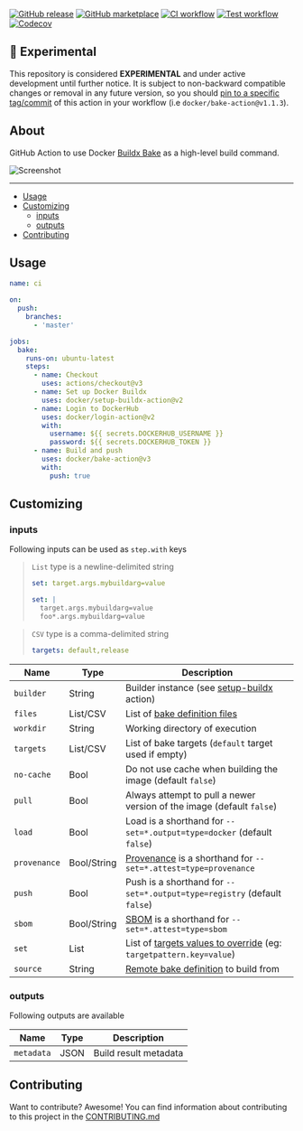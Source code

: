 [![GitHub release](https://img.shields.io/github/release/docker/bake-action.svg?style=flat-square)](https://github.com/docker/bake-action/releases/latest)
[![GitHub marketplace](https://img.shields.io/badge/marketplace-docker--buildx--bake-blue?logo=github&style=flat-square)](https://github.com/marketplace/actions/docker-buildx-bake)
[![CI workflow](https://img.shields.io/github/actions/workflow/status/docker/bake-action/ci.yml?branch=master&label=ci&logo=github&style=flat-square)](https://github.com/docker/bake-action/actions?workflow=ci)
[![Test workflow](https://img.shields.io/github/actions/workflow/status/docker/bake-action/test.yml?branch=master&label=test&logo=github&style=flat-square)](https://github.com/docker/bake-action/actions?workflow=test)
[![Codecov](https://img.shields.io/codecov/c/github/docker/bake-action?logo=codecov&style=flat-square)](https://codecov.io/gh/docker/bake-action)

## :test_tube: Experimental

This repository is considered **EXPERIMENTAL** and under active development
until further notice. It is subject to non-backward compatible changes or
removal in any future version, so you should [pin to a specific tag/commit](https://docs.github.com/en/actions/creating-actions/about-actions#using-tags-for-release-management)
of this action in your workflow (i.e `docker/bake-action@v1.1.3`).

## About

GitHub Action to use Docker [Buildx Bake](https://docs.docker.com/build/customize/bake/)
as a high-level build command.

![Screenshot](.github/bake-action.png)

___

* [Usage](#usage)
* [Customizing](#customizing)
  * [inputs](#inputs)
  * [outputs](#outputs)
* [Contributing](#contributing)

## Usage

```yaml
name: ci

on:
  push:
    branches:
      - 'master'

jobs:
  bake:
    runs-on: ubuntu-latest
    steps:
      - name: Checkout
        uses: actions/checkout@v3
      - name: Set up Docker Buildx
        uses: docker/setup-buildx-action@v2
      - name: Login to DockerHub
        uses: docker/login-action@v2
        with:
          username: ${{ secrets.DOCKERHUB_USERNAME }}
          password: ${{ secrets.DOCKERHUB_TOKEN }}
      - name: Build and push
        uses: docker/bake-action@v3
        with:
          push: true
```

## Customizing

### inputs

Following inputs can be used as `step.with` keys

> `List` type is a newline-delimited string
> ```yaml
> set: target.args.mybuildarg=value
> ```
> ```yaml
> set: |
>   target.args.mybuildarg=value
>   foo*.args.mybuildarg=value
> ```

> `CSV` type is a comma-delimited string
> ```yaml
> targets: default,release
> ```

| Name         | Type        | Description                                                                                                                                 |
|--------------|-------------|---------------------------------------------------------------------------------------------------------------------------------------------|
| `builder`    | String      | Builder instance (see [setup-buildx](https://github.com/docker/setup-buildx-action) action)                                                 |
| `files`      | List/CSV    | List of [bake definition files](https://docs.docker.com/build/customize/bake/file-definition/)                                              |
| `workdir`    | String      | Working directory of execution                                                                                                              |
| `targets`    | List/CSV    | List of bake targets (`default` target used if empty)                                                                                       |
| `no-cache`   | Bool        | Do not use cache when building the image (default `false`)                                                                                  |
| `pull`       | Bool        | Always attempt to pull a newer version of the image (default `false`)                                                                       |
| `load`       | Bool        | Load is a shorthand for `--set=*.output=type=docker` (default `false`)                                                                      |
| `provenance` | Bool/String | [Provenance](https://docs.docker.com/build/attestations/slsa-provenance/) is a shorthand for `--set=*.attest=type=provenance`                    |
| `push`       | Bool        | Push is a shorthand for `--set=*.output=type=registry` (default `false`)                                                                    |
| `sbom`       | Bool/String | [SBOM](https://docs.docker.com/build/attestations/sbom/) is a shorthand for `--set=*.attest=type=sbom`                                      |
| `set`        | List        | List of [targets values to override](https://docs.docker.com/engine/reference/commandline/buildx_bake/#set) (eg: `targetpattern.key=value`) |
| `source`     | String      | [Remote bake definition](https://docs.docker.com/build/customize/bake/file-definition/#remote-definition) to build from                     |

### outputs

Following outputs are available

| Name       | Type | Description           |
|------------|------|-----------------------|
| `metadata` | JSON | Build result metadata |

## Contributing

Want to contribute? Awesome! You can find information about contributing to
this project in the [CONTRIBUTING.md](/.github/CONTRIBUTING.md)
